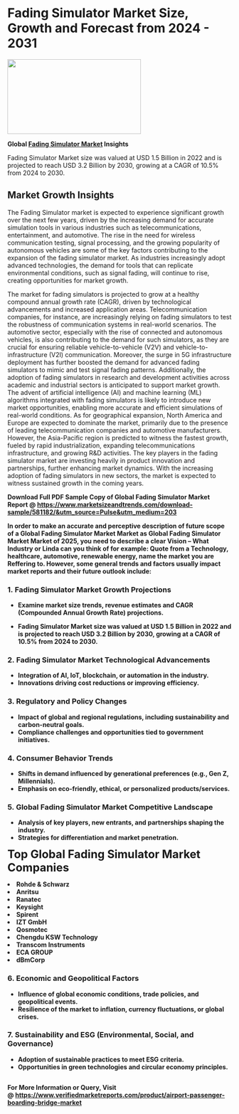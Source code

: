 <H1>Fading Simulator Market Size, Growth and Forecast from 2024 - 2031</H1><img class="aligncenter size-medium wp-image-584254" src="https://thirdeyenews.in/wp-content/uploads/2024/09/Global-Market-Research-300x168.jpeg" alt="" width="300" height="168" /><p><strong>Global&nbsp;<a href="https://www.marketsizeandtrends.com/download-sample/581182/&amp;utm_source=Pulse&amp;utm_medium=203">Fading Simulator Market</a> Insights</strong></p><p>Fading Simulator Market size was valued at USD 1.5 Billion in 2022 and is projected to reach USD 3.2 Billion by 2030, growing at a CAGR of 10.5% from 2024 to 2030.</p><p><h2>Market Growth Insights</h2> <p>The Fading Simulator market is expected to experience significant growth over the next few years, driven by the increasing demand for accurate simulation tools in various industries such as telecommunications, entertainment, and automotive. The rise in the need for wireless communication testing, signal processing, and the growing popularity of autonomous vehicles are some of the key factors contributing to the expansion of the fading simulator market. As industries increasingly adopt advanced technologies, the demand for tools that can replicate environmental conditions, such as signal fading, will continue to rise, creating opportunities for market growth.</p> <p><strong></strong></p> <p>The market for fading simulators is projected to grow at a healthy compound annual growth rate (CAGR), driven by technological advancements and increased application areas. Telecommunication companies, for instance, are increasingly relying on fading simulators to test the robustness of communication systems in real-world scenarios. The automotive sector, especially with the rise of connected and autonomous vehicles, is also contributing to the demand for such simulators, as they are crucial for ensuring reliable vehicle-to-vehicle (V2V) and vehicle-to-infrastructure (V2I) communication. Moreover, the surge in 5G infrastructure deployment has further boosted the demand for advanced fading simulators to mimic and test signal fading patterns. Additionally, the adoption of fading simulators in research and development activities across academic and industrial sectors is anticipated to support market growth. The advent of artificial intelligence (AI) and machine learning (ML) algorithms integrated with fading simulators is likely to introduce new market opportunities, enabling more accurate and efficient simulations of real-world conditions. As for geographical expansion, North America and Europe are expected to dominate the market, primarily due to the presence of leading telecommunication companies and automotive manufacturers. However, the Asia-Pacific region is predicted to witness the fastest growth, fueled by rapid industrialization, expanding telecommunications infrastructure, and growing R&D activities. The key players in the fading simulator market are investing heavily in product innovation and partnerships, further enhancing market dynamics. With the increasing adoption of fading simulators in new sectors, the market is expected to witness sustained growth in the coming years.</p> <p><strong></p><p><span class=""><strong>Download Full PDF Sample Copy of Global Fading Simulator Market Report</strong> @ <a href="https://www.marketsizeandtrends.com/download-sample/581182/&amp;utm_source=Pulse&amp;utm_medium=203" target="_blank">https://www.marketsizeandtrends.com/download-sample/581182/&amp;utm_source=Pulse&amp;utm_medium=203</a></span></p><p>In order to make an accurate and perceptive description of future scope of a Global&nbsp;Fading Simulator Market Market as Global&nbsp;Fading Simulator Market Market of 2025, you need to describe a clear Vision &ndash; What Industry or Linda can you think of for example: Quote from a Technology, healthcare, automotive, renewable energy, name the market you are Reffering to. However, some general trends and factors usually impact market reports and their future outlook include:</p><h3>1.&nbsp;<strong>Fading Simulator Market Growth Projections</strong></h3><ul><li>Examine market size trends, revenue estimates and CAGR (Compounded Annual Growth Rate) projections.</li><li><p>Fading Simulator Market size was valued at USD 1.5 Billion in 2022 and is projected to reach USD 3.2 Billion by 2030, growing at a CAGR of 10.5% from 2024 to 2030.</p></li></ul><h3>2.&nbsp;<strong>Fading Simulator Market Technological Advancements</strong></h3><ul><li>Integration of AI, IoT, blockchain, or automation in the industry.</li><li>Innovations driving cost reductions or improving efficiency.</li></ul><h3>3.&nbsp;<strong>Regulatory and Policy Changes</strong></h3><ul><li>Impact of global and regional regulations, including sustainability and carbon-neutral goals.</li><li>Compliance challenges and opportunities tied to government initiatives.</li></ul><h3>4.&nbsp;<strong>Consumer Behavior Trends</strong></h3><ul><li>Shifts in demand influenced by generational preferences (e.g., Gen Z, Millennials).</li><li>Emphasis on eco-friendly, ethical, or personalized products/services.</li></ul><h3>5.&nbsp;<strong>Global Fading Simulator Market Competitive Landscape</strong></h3><ul><li>Analysis of key players, new entrants, and partnerships shaping the industry.</li><li>Strategies for differentiation and market penetration.</li></ul><p data-pm-slice="1 1 []"><span style="color: inherit; font-family: inherit; font-size: 25px;">Top Global Fading Simulator Market Companies</span></p><div class="" data-test-id=""><p><li>Rohde & Schwarz</li><li> Anritsu</li><li> Ranatec</li><li> Keysight</li><li> Spirent</li><li> IZT GmbH</li><li> Qosmotec</li><li> Chengdu KSW Technology</li><li> Transcom Instruments</li><li> ECA GROUP</li><li> dBmCorp</li></p></div><h3>6.&nbsp;<strong>Economic and Geopolitical Factors</strong></h3><ul><li>Influence of global economic conditions, trade policies, and geopolitical events.</li><li>Resilience of the market to inflation, currency fluctuations, or global crises.</li></ul><h3>7.&nbsp;<strong>Sustainability and ESG (Environmental, Social, and Governance)</strong></h3><ul><li>Adoption of sustainable practices to meet ESG criteria.</li><li>Opportunities in green technologies and circular economy principles.</li></ul><h2><strong style="font-size: 14px;">For More Information or Query, Visit @&nbsp;</strong><a style="background-color: #ffffff; font-size: 14px;" href="https://www.marketsizeandtrends.com/report/fading-simulator-market/" target="_blank">https://www.verifiedmarketreports.com/product/airport-passenger-boarding-bridge-market</a></h2>
